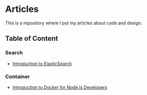 # Articles

This is a repository where I put my articles about code and design.

## Table of Content

### Search

- [Introduction to ElasticSearch](https://github.com/hegdeashwin/articles/blob/master/search/ElasticSearch.md)

### Container

- [Introduction to Docker for Node.js Developers](https://github.com/hegdeashwin/articles/blob/master/container/Docker.md)
